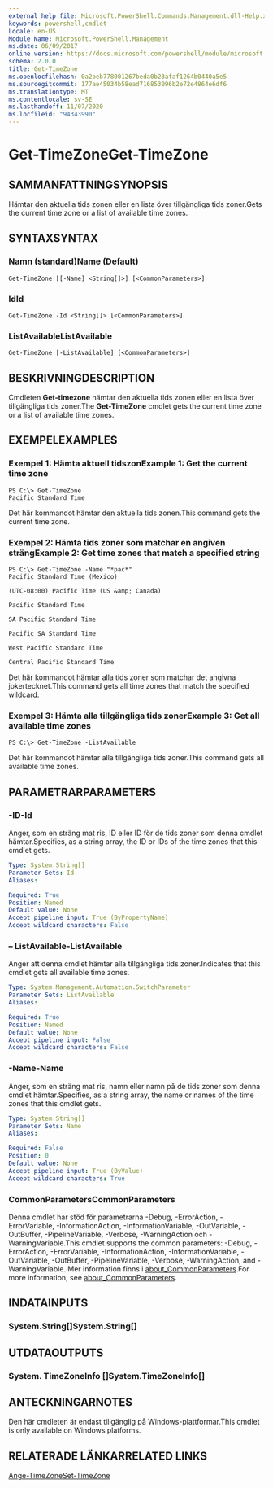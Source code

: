```yaml
---
external help file: Microsoft.PowerShell.Commands.Management.dll-Help.xml
keywords: powershell,cmdlet
Locale: en-US
Module Name: Microsoft.PowerShell.Management
ms.date: 06/09/2017
online version: https://docs.microsoft.com/powershell/module/microsoft.powershell.management/get-timezone?view=powershell-6&WT.mc_id=ps-gethelp
schema: 2.0.0
title: Get-TimeZone
ms.openlocfilehash: 0a2beb778001267beda0b23afaf1264b0440a5e5
ms.sourcegitcommit: 177ae45034b58ead716853096b2e72e4864e6df6
ms.translationtype: MT
ms.contentlocale: sv-SE
ms.lasthandoff: 11/07/2020
ms.locfileid: "94343990"
---
```

# <span data-ttu-id="ae976-103">Get-TimeZone</span><span class="sxs-lookup"><span data-stu-id="ae976-103">Get-TimeZone</span></span>

## <span data-ttu-id="ae976-104">SAMMANFATTNING</span><span class="sxs-lookup"><span data-stu-id="ae976-104">SYNOPSIS</span></span>
<span data-ttu-id="ae976-105">Hämtar den aktuella tids zonen eller en lista över tillgängliga tids zoner.</span><span class="sxs-lookup"><span data-stu-id="ae976-105">Gets the current time zone or a list of available time zones.</span></span>

## <span data-ttu-id="ae976-106">SYNTAX</span><span class="sxs-lookup"><span data-stu-id="ae976-106">SYNTAX</span></span>

### <span data-ttu-id="ae976-107">Namn (standard)</span><span class="sxs-lookup"><span data-stu-id="ae976-107">Name (Default)</span></span>

```
Get-TimeZone [[-Name] <String[]>] [<CommonParameters>]
```

### <span data-ttu-id="ae976-108">Id</span><span class="sxs-lookup"><span data-stu-id="ae976-108">Id</span></span>

```
Get-TimeZone -Id <String[]> [<CommonParameters>]
```

### <span data-ttu-id="ae976-109">ListAvailable</span><span class="sxs-lookup"><span data-stu-id="ae976-109">ListAvailable</span></span>

```
Get-TimeZone [-ListAvailable] [<CommonParameters>]
```

## <span data-ttu-id="ae976-110">BESKRIVNING</span><span class="sxs-lookup"><span data-stu-id="ae976-110">DESCRIPTION</span></span>

<span data-ttu-id="ae976-111">Cmdleten **Get-timezone** hämtar den aktuella tids zonen eller en lista över tillgängliga tids zoner.</span><span class="sxs-lookup"><span data-stu-id="ae976-111">The **Get-TimeZone** cmdlet gets the current time zone or a list of available time zones.</span></span>

## <span data-ttu-id="ae976-112">EXEMPEL</span><span class="sxs-lookup"><span data-stu-id="ae976-112">EXAMPLES</span></span>

### <span data-ttu-id="ae976-113">Exempel 1: Hämta aktuell tidszon</span><span class="sxs-lookup"><span data-stu-id="ae976-113">Example 1: Get the current time zone</span></span>

```
PS C:\> Get-TimeZone
Pacific Standard Time
```

<span data-ttu-id="ae976-114">Det här kommandot hämtar den aktuella tids zonen.</span><span class="sxs-lookup"><span data-stu-id="ae976-114">This command gets the current time zone.</span></span>

### <span data-ttu-id="ae976-115">Exempel 2: Hämta tids zoner som matchar en angiven sträng</span><span class="sxs-lookup"><span data-stu-id="ae976-115">Example 2: Get time zones that match a specified string</span></span>

```
PS C:\> Get-TimeZone -Name "*pac*"
Pacific Standard Time (Mexico)

(UTC-08:00) Pacific Time (US &amp; Canada)

Pacific Standard Time

SA Pacific Standard Time

Pacific SA Standard Time

West Pacific Standard Time

Central Pacific Standard Time
```

<span data-ttu-id="ae976-116">Det här kommandot hämtar alla tids zoner som matchar det angivna jokertecknet.</span><span class="sxs-lookup"><span data-stu-id="ae976-116">This command gets all time zones that match the specified wildcard.</span></span>

### <span data-ttu-id="ae976-117">Exempel 3: Hämta alla tillgängliga tids zoner</span><span class="sxs-lookup"><span data-stu-id="ae976-117">Example 3: Get all available time zones</span></span>

```
PS C:\> Get-TimeZone -ListAvailable
```

<span data-ttu-id="ae976-118">Det här kommandot hämtar alla tillgängliga tids zoner.</span><span class="sxs-lookup"><span data-stu-id="ae976-118">This command gets all available time zones.</span></span>

## <span data-ttu-id="ae976-119">PARAMETRAR</span><span class="sxs-lookup"><span data-stu-id="ae976-119">PARAMETERS</span></span>

### <span data-ttu-id="ae976-120">-ID</span><span class="sxs-lookup"><span data-stu-id="ae976-120">-Id</span></span>

<span data-ttu-id="ae976-121">Anger, som en sträng mat ris, ID eller ID för de tids zoner som denna cmdlet hämtar.</span><span class="sxs-lookup"><span data-stu-id="ae976-121">Specifies, as a string array, the ID or IDs of the time zones that this cmdlet gets.</span></span>

```yaml
Type: System.String[]
Parameter Sets: Id
Aliases:

Required: True
Position: Named
Default value: None
Accept pipeline input: True (ByPropertyName)
Accept wildcard characters: False
```

### <span data-ttu-id="ae976-122">– ListAvailable</span><span class="sxs-lookup"><span data-stu-id="ae976-122">-ListAvailable</span></span>

<span data-ttu-id="ae976-123">Anger att denna cmdlet hämtar alla tillgängliga tids zoner.</span><span class="sxs-lookup"><span data-stu-id="ae976-123">Indicates that this cmdlet gets all available time zones.</span></span>

```yaml
Type: System.Management.Automation.SwitchParameter
Parameter Sets: ListAvailable
Aliases:

Required: True
Position: Named
Default value: None
Accept pipeline input: False
Accept wildcard characters: False
```

### <span data-ttu-id="ae976-124">-Name</span><span class="sxs-lookup"><span data-stu-id="ae976-124">-Name</span></span>

<span data-ttu-id="ae976-125">Anger, som en sträng mat ris, namn eller namn på de tids zoner som denna cmdlet hämtar.</span><span class="sxs-lookup"><span data-stu-id="ae976-125">Specifies, as a string array, the name or names of the time zones that this cmdlet gets.</span></span>

```yaml
Type: System.String[]
Parameter Sets: Name
Aliases:

Required: False
Position: 0
Default value: None
Accept pipeline input: True (ByValue)
Accept wildcard characters: True
```

### <span data-ttu-id="ae976-126">CommonParameters</span><span class="sxs-lookup"><span data-stu-id="ae976-126">CommonParameters</span></span>

<span data-ttu-id="ae976-127">Denna cmdlet har stöd för parametrarna -Debug, -ErrorAction, -ErrorVariable, -InformationAction, -InformationVariable, -OutVariable, -OutBuffer, -PipelineVariable, -Verbose, -WarningAction och -WarningVariable.</span><span class="sxs-lookup"><span data-stu-id="ae976-127">This cmdlet supports the common parameters: -Debug, -ErrorAction, -ErrorVariable, -InformationAction, -InformationVariable, -OutVariable, -OutBuffer, -PipelineVariable, -Verbose, -WarningAction, and -WarningVariable.</span></span> <span data-ttu-id="ae976-128">Mer information finns i [about_CommonParameters](https://go.microsoft.com/fwlink/?LinkID=113216).</span><span class="sxs-lookup"><span data-stu-id="ae976-128">For more information, see [about_CommonParameters](https://go.microsoft.com/fwlink/?LinkID=113216).</span></span>

## <span data-ttu-id="ae976-129">INDATA</span><span class="sxs-lookup"><span data-stu-id="ae976-129">INPUTS</span></span>

### <span data-ttu-id="ae976-130">System.String[]</span><span class="sxs-lookup"><span data-stu-id="ae976-130">System.String[]</span></span>

## <span data-ttu-id="ae976-131">UTDATA</span><span class="sxs-lookup"><span data-stu-id="ae976-131">OUTPUTS</span></span>

### <span data-ttu-id="ae976-132">System. TimeZoneInfo []</span><span class="sxs-lookup"><span data-stu-id="ae976-132">System.TimeZoneInfo[]</span></span>

## <span data-ttu-id="ae976-133">ANTECKNINGAR</span><span class="sxs-lookup"><span data-stu-id="ae976-133">NOTES</span></span>

<span data-ttu-id="ae976-134">Den här cmdleten är endast tillgänglig på Windows-plattformar.</span><span class="sxs-lookup"><span data-stu-id="ae976-134">This cmdlet is only available on Windows platforms.</span></span>

## <span data-ttu-id="ae976-135">RELATERADE LÄNKAR</span><span class="sxs-lookup"><span data-stu-id="ae976-135">RELATED LINKS</span></span>

[<span data-ttu-id="ae976-136">Ange-TimeZone</span><span class="sxs-lookup"><span data-stu-id="ae976-136">Set-TimeZone</span></span>](Set-TimeZone.md)
